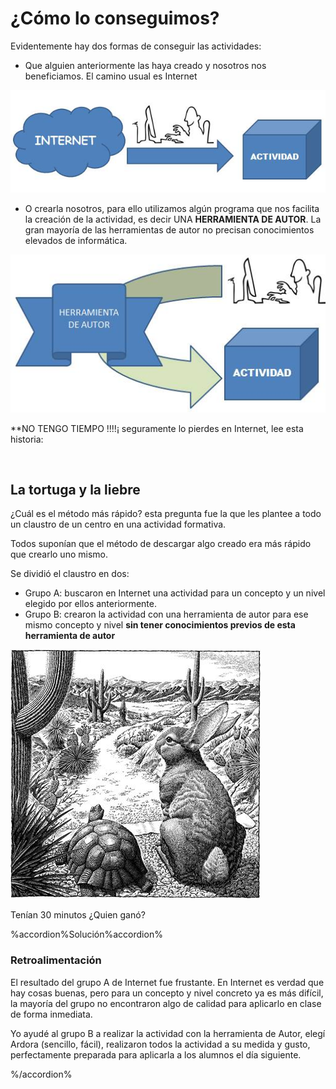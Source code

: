 
# ¿Cómo lo conseguimos?

Evidentemente hay dos formas de conseguir las actividades:

- Que alguien anteriormente las haya creado y nosotros nos beneficiamos. El camino usual es Internet


![](img/actividadinternet.jpg)

- O crearla nosotros, para ello utilizamos algún programa que nos facilita la creación de la actividad, es decir UNA **HERRAMIENTA DE AUTOR**. La gran mayoría de las herramientas de autor no precisan conocimientos elevados de informática.


![](img/actividadherramientaautor.jpg)

**NO TENGO TIEMPO !!!!¡ seguramente lo pierdes en Internet, lee esta historia:

 

## La tortuga y la liebre

¿Cuál es el método más rápido? esta pregunta fue la que les plantee a todo un claustro de un centro en una actividad formativa.

Todos suponían que el método de descargar algo creado era más rápido que crearlo uno mismo.

Se dividió el claustro en dos:

- Grupo A: buscaron en Internet una actividad para un concepto y un nivel elegido por ellos anteriormente.
- Grupo B: crearon la actividad con una herramienta de autor para ese mismo concepto y nivel **sin tener conocimientos previos de esta herramienta de autor**


![](img/tumblr_lx0c1e1SUC1qakh2lo1_400.jpg)

Tenían 30 minutos ¿Quien ganó?

%accordion%Solución%accordion%



### Retroalimentación

El resultado del grupo A de Internet fue frustante. En Internet es verdad que hay cosas buenas, pero para un concepto y nivel concreto ya es más difícil, la mayoría del grupo no encontraron algo de calidad para aplicarlo en clase de forma inmediata.

Yo ayudé al grupo B a realizar la actividad con la herramienta de Autor, elegí Ardora (sencillo, fácil), realizaron todos la actividad a su medida y gusto, perfectamente preparada para aplicarla a los alumnos el día siguiente.

%/accordion%